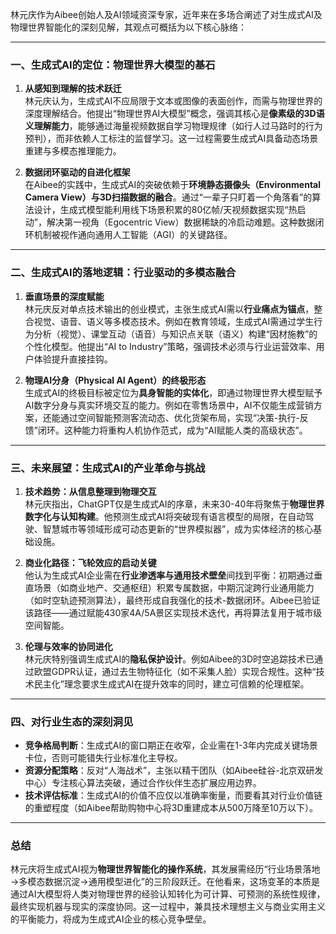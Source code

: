 林元庆作为Aibee创始人及AI领域资深专家，近年来在多场合阐述了对生成式AI及物理世界智能化的深刻见解，其观点可概括为以下核心脉络：

---

### 一、生成式AI的定位：物理世界大模型的基石

1. **从感知到理解的技术跃迁**  
   林元庆认为，生成式AI不应局限于文本或图像的表面创作，而需与物理世界的深度理解结合。他提出“物理世界AI大模型”概念，强调其核心是**像素级的3D语义理解能力**，能够通过海量视频数据自学习物理规律（如行人过马路时的行为预判），而非依赖人工标注的监督学习。这一过程需要生成式AI具备动态场景重建与多模态推理能力。

2. **数据闭环驱动的自进化框架**  
   在Aibee的实践中，生成式AI的突破依赖于**环境静态摄像头（Environmental Camera View）与3D扫描数据的融合**。通过“一辈子只盯着一个角落看”的算法设计，生成式模型能利用线下场景积累的80亿帧/天视频数据实现“热启动”，解决第一视角（Egocentric View）数据稀缺的冷启动难题。这种数据闭环机制被视作通向通用人工智能（AGI）的关键路径。

---

### 二、生成式AI的落地逻辑：行业驱动的多模态融合

1. **垂直场景的深度赋能**  
   林元庆反对单点技术输出的创业模式，主张生成式AI需以**行业痛点为锚点**，整合视觉、语音、语义等多模态技术。例如在教育领域，生成式AI需通过学生行为分析（视觉）、课堂互动（语音）与知识点关联（语义）构建“因材施教”的个性化模型。他提出“AI to Industry”策略，强调技术必须与行业运营效率、用户体验提升直接挂钩。

2. **物理AI分身（Physical AI Agent）的终极形态**  
   生成式AI的终极目标被定位为**具身智能的实体化**，即通过物理世界大模型赋予AI数字分身与真实环境交互的能力。例如在零售场景中，AI不仅能生成营销方案，还能通过空间智能预测客流动态、优化货架布局，实现“决策-执行-反馈”闭环。这种能力将重构人机协作范式，成为“AI赋能人类的高级状态”。

---

### 三、未来展望：生成式AI的产业革命与挑战

1. **技术趋势：从信息整理到物理交互**  
   林元庆指出，ChatGPT仅是生成式AI的序章，未来30-40年将聚焦于**物理世界数字化与认知构建**。他预测生成式AI将突破现有语言模型的局限，在自动驾驶、智慧城市等领域形成可动态更新的“世界模拟器”，成为实体经济的核心基础设施。

2. **商业化路径：飞轮效应的启动关键**  
   他认为生成式AI企业需在**行业渗透率与通用技术壁垒**间找到平衡：初期通过垂直场景（如商业地产、交通枢纽）积累专属数据，中期沉淀跨行业通用能力（如时空轨迹预测算法），最终形成自我强化的技术-数据闭环。Aibee已验证该路径——通过赋能430家4A/5A景区实现技术迭代，再将算法复用于城市级空间智能。

3. **伦理与效率的协同进化**  
   林元庆特别强调生成式AI的**隐私保护设计**。例如Aibee的3D时空追踪技术已通过欧盟GDPR认证，通过去生物特征化（如不采集人脸）实现合规性。这种“技术民主化”理念要求生成式AI在提升效率的同时，建立可信赖的伦理框架。

---

### 四、对行业生态的深刻洞见

- **竞争格局判断**：生成式AI的窗口期正在收窄，企业需在1-3年内完成关键场景卡位，否则可能错失行业标准化主导权。
- **资源分配策略**：反对“人海战术”，主张以精干团队（如Aibee硅谷-北京双研发中心）专注核心算法突破，通过合作伙伴生态扩展应用边界。
- **技术评估标准**：生成式AI的价值不应仅以准确率衡量，而要看其对行业价值链的重塑程度（如Aibee帮助购物中心将3D重建成本从500万降至10万以下）。

---

### 总结

林元庆将生成式AI视为**物理世界智能化的操作系统**，其发展需经历“行业场景落地→多模态数据沉淀→通用模型进化”的三阶段跃迁。在他看来，这场变革的本质是通过AI大模型将人类对物理世界的经验认知转化为可计算、可预测的系统性规律，最终实现机器与现实的深度协同。这一过程中，兼具技术理想主义与商业实用主义的平衡能力，将成为生成式AI企业的核心竞争壁垒。
